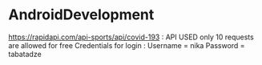 # AndroidDevelopment
https://rapidapi.com/api-sports/api/covid-193 : API USED only 10 requests are allowed for free
Credentials for login :   Username = nika Password = tabatadze
